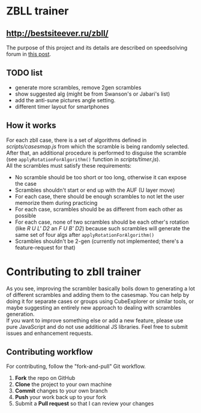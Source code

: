 # ZBLL trainer
## http://bestsiteever.ru/zbll/

The purpose of this project and its details are described on speedsolving forum in [this post](https://www.speedsolving.com/forum/threads/zbll-trainer.63572/).  

TODO list
---------

- generate more scrambles, remove 2gen scrambles
- show suggested alg (might be from Swanson's or Jabari's list)
- add the anti-sune pictures angle setting.
- different timer layout for smartphones

How it works
------------

For each zbll case, there is a set of algorithms defined in _scripts/casesmap.js_ from which the scramble is being randomly selected. After that, an additional procedure is performed to disguise the scramble (see `applyRotationForAlgorithm()` function in _scripts/timer.js_).  
All the scrambles must satisfy these requirements:
* No scramble should be too short or too long, otherwise it can expose the case
* Scrambles shouldn't start or end up with the AUF (U layer move)
* For each case, there should be enough scrambles to not let the user memorize them during practicing
* For each case, scrambles should be as different from each other as possible
* For each case, none of two scrambles should be each other's rotation (like _R U L' D2_ an _F U B' D2_) because such scrambles will generate the same set of four algs after `applyRotationForAlgorithm()`
* Scrambles shouldn't be 2-gen (currently not implemented; there's a feature-request for that)

Contributing to zbll trainer
============================

As you see, improving the scrambler basically boils down to generating a lot of different scrambles and adding them to the casesmap. You can help by doing it for separate cases or groups using CubeExplorer or similar tools, or maybe suggesting an entirely new approach to dealing with scrambles generation.  
If you want to improve something else or add a new feature, please use pure JavaScript and do not use additional JS libraries.
Feel free to submit issues and enhancement requests. 


Contributing workflow
---------------------

For contributing, follow the "fork-and-pull" Git workflow.

 1. **Fork** the repo on GitHub
 2. **Clone** the project to your own machine
 3. **Commit** changes to your own branch
 4. **Push** your work back up to your fork
 5. Submit a **Pull request** so that I can review your changes
